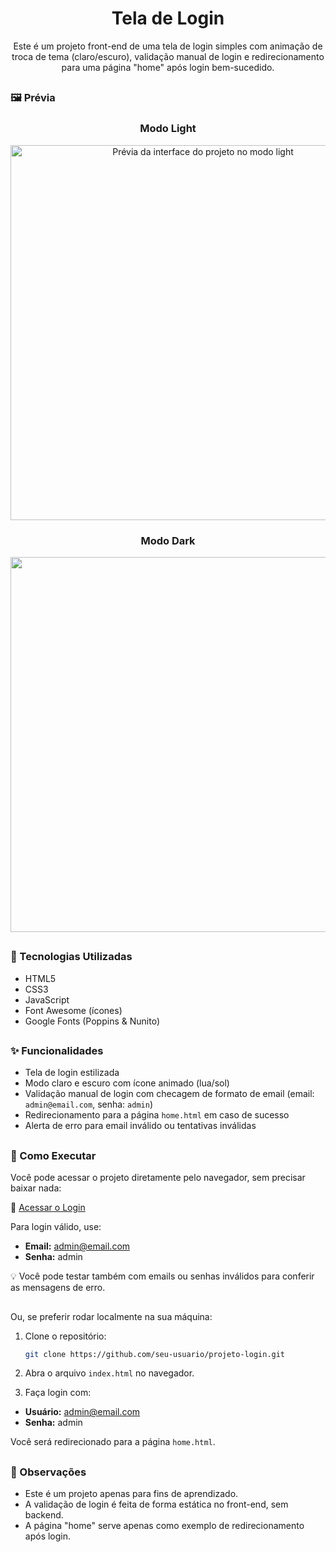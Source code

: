 <h1 align="center">Tela de Login</h1>
<p align="center">
  Este é um projeto front-end de uma tela de login simples com animação de troca de tema (claro/escuro), validação manual de login e redirecionamento para uma página "home" após login bem-sucedido.
</p>

##

<h3>🖼️ Prévia</h3>

<div align="center">
  <h3>Modo Light</h3>
  <img src="https://i.imgur.com/cb4z2zj.png" alt="Prévia da interface do projeto no modo light" width="600">
</div>

<div align="center">
  <h3>Modo Dark</h3>
  <img src="https://i.imgur.com/VZQIxpO.png" width="600">
</div>

##

### 🔧 Tecnologias Utilizadas

- HTML5
- CSS3
- JavaScript
- Font Awesome (ícones)
- Google Fonts (Poppins & Nunito)

##

### ✨ Funcionalidades

- Tela de login estilizada
- Modo claro e escuro com ícone animado (lua/sol)
- Validação manual de login com checagem de formato de email (email: `admin@email.com`, senha: `admin`)
- Redirecionamento para a página `home.html` em caso de sucesso
- Alerta de erro para email inválido ou tentativas inválidas

##

### 🚀 Como Executar

Você pode acessar o projeto diretamente pelo navegador, sem precisar baixar nada:

🔗 [Acessar o Login](https://seu-usuario.github.io/form-light-dark/)

Para login válido, use:  
- **Email:** admin@email.com  
- **Senha:** admin

💡 Você pode testar também com emails ou senhas inválidos para conferir as mensagens de erro.

##

Ou, se preferir rodar localmente na sua máquina:

1. Clone o repositório:
   ```bash
   git clone https://github.com/seu-usuario/projeto-login.git

2. Abra o arquivo `index.html` no navegador.

3. Faça login com:

- **Usuário:** admin@email.com
- **Senha:** admin

Você será redirecionado para a página `home.html`.

##

<h3>📌 Observações</h3>

- Este é um projeto apenas para fins de aprendizado.
- A validação de login é feita de forma estática no front-end, sem backend.
- A página "home" serve apenas como exemplo de redirecionamento após login.
